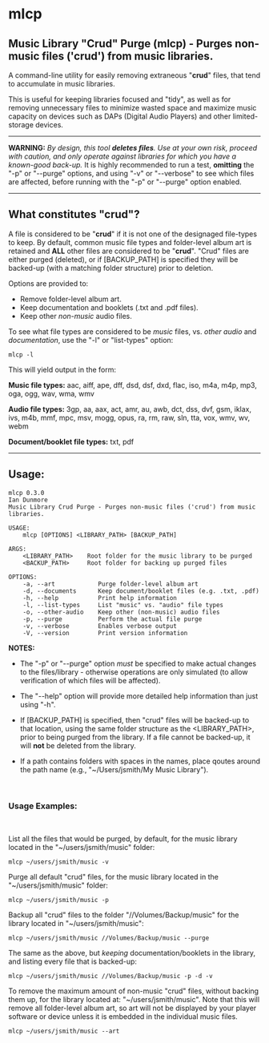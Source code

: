 # mlcp
## Music Library "Crud" Purge (mlcp) - Purges non-music files ('crud') from music libraries.

A command-line utility for easily removing extraneous "**crud**" files, that tend to accumulate in music libraries.

This is useful for keeping libraries focused and "tidy", as well as for removing unnecessary files to minimize wasted space and maximize music capacity on devices such as DAPs (Digital Audio Players) and other limited-storage devices.

---

**WARNING:** *By design, this tool **deletes files**.  Use at your own risk, proceed with caution, and only operate against libraries for which you have a known-good back-up.*  It is highly recommended to run a test, **omitting** the "-p" or "--purge" options, and using "-v" or "--verbose" to see which files are affected, before running with the "-p" or "--purge" option enabled.

---

## What constitutes "crud"?

A file is considered to be "**crud**" if it is not one of the designaged file-types to keep.  By default, common music file types and folder-level album art is retained and **ALL** other files are considered to be "**crud**".  "Crud" files are either purged (deleted), or if [BACKUP_PATH] is specified they will be backed-up (with a matching folder structure) prior to deletion.

Options are provided to:

* Remove folder-level album art.
* Keep documentation and booklets (.txt and .pdf files).
* Keep other *non-music* audio files.

To see what file types are considered to be *music* files, vs. *other audio* and *documentation*, use the "-l" or "list-types" option:

<pre><code>mlcp -l</code></pre>

This will yield output in the form:

**Music file types:** aac, aiff, ape, dff, dsd, dsf, dxd, flac, iso, m4a, m4p, mp3, oga, ogg, wav, wma, wmv

**Audio file types:** 3gp, aa, aax, act, amr, au, awb, dct, dss, dvf, gsm, iklax, ivs, m4b, mmf, mpc, msv, mogg, opus, ra, rm, raw, sln, tta, vox, wmv, wv, webm

**Document/booklet file types:** txt, pdf

---

## Usage:

<pre><code>mlcp 0.3.0
Ian Dunmore
Music Library Crud Purge - Purges non-music files ('crud') from music libraries.

USAGE:
    mlcp [OPTIONS] &ltLIBRARY_PATH&gt [BACKUP_PATH]

ARGS:
    &ltLIBRARY_PATH&gt    Root folder for the music library to be purged
    &ltBACKUP_PATH&gt     Root folder for backing up purged files

OPTIONS:
    -a, --art            Purge folder-level album art
    -d, --documents      Keep document/booklet files (e.g. .txt, .pdf)
    -h, --help           Print help information
    -l, --list-types     List "music" vs. "audio" file types
    -o, --other-audio    Keep other (non-music) audio files
    -p, --purge          Perform the actual file purge
    -v, --verbose        Enables verbose output
    -V, --version        Print version information</code></pre>

**NOTES:** 

 * The "-p" or "--purge" option *must* be specified to make actual changes to the files/library - otherwise operations are only simulated (to allow verification of which files will be affected).
 
 * The "--help" option will provide more detailed help information than just using "-h".

 * If [BACKUP_PATH] is specified, then "crud" files will be backed-up to that location, using the same folder structure as the <LIBRARY_PATH>, prior to being purged from the library.  If a file cannot be backed-up, it will **not** be deleted from the library.

 * If a path contains folders with spaces in the names, place qoutes around the path name (e.g., "~/Users/jsmith/My Music Library").

<br>

### Usage Examples:

<br>

List all the files that would be purged, by default, for the music library located in the "~/users/jsmith/music" folder:

<pre><code>mlcp ~/users/jsmith/music -v</code></pre>

Purge all default "crud" files, for the music library located in the "~/users/jsmith/music" folder:

<pre><code>mlcp ~/users/jsmith/music -p</code></pre>

Backup all "crud" files to the folder "//Volumes/Backup/music" for the library located in "~/users/jsmith/music":

<pre><code>mlcp ~/users/jsmith/music //Volumes/Backup/music --purge</code></pre>

The same as the above, but *keeping* documentation/booklets in the library, and listing every file that is backed-up:

<pre><code>mlcp ~/users/jsmith/music //Volumes/Backup/music -p -d -v</code></pre>

To remove the maximum amount of non-music "crud" files, without backing them up, for the library located at: "~/users/jsmith/music".  Note that this will remove all folder-level album art, so art will not be displayed by your player software or device unless it is embedded in the individual music files.

<pre><code>mlcp ~/users/jsmith/music --art</code></pre>
